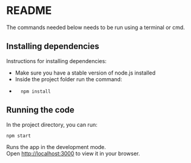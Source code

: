 # README

The commands needed below needs to be run using a terminal or cmd.

## Installing dependencies

Instructions for installing dependencies:

- Make sure you have a stable version of node.js installed
- Inside the project folder run the command:
-       npm install

## Running the code

In the project directory, you can run:

    npm start

Runs the app in the development mode.\
Open [http://localhost:3000](http://localhost:3000) to view it in your browser.
